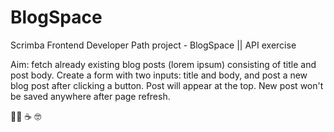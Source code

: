 # BlogSpace
Scrimba Frontend Developer Path project - BlogSpace || API exercise

Aim: fetch already existing blog posts (lorem ipsum) consisting of title and post body.
Create a form with two inputs: title and body, and post a new blog post after clicking a button. Post will appear at the top. 
New post won't be saved anywhere after page refresh.

👩‍💻 ☕ 🤓
